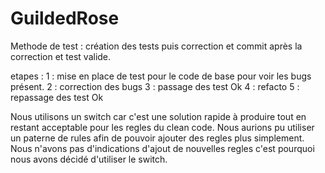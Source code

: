 # GuildedRose
Methode de test : création des tests puis correction et commit après la correction et test valide.

etapes : 1 : mise en place de test pour le code de base pour voir les bugs présent.
	 2 : correction des bugs
         3 : passage des test Ok
	 4 : refacto
	 5 : repassage des test Ok

Nous utilisons un switch car c'est une solution rapide à produire tout en restant acceptable pour les regles du clean code.
Nous aurions pu utiliser un paterne de rules afin de pouvoir ajouter des regles plus simplement.
Nous n'avons pas d'indications d'ajout de nouvelles regles c'est pourquoi nous avons décidé d'utiliser le switch.

